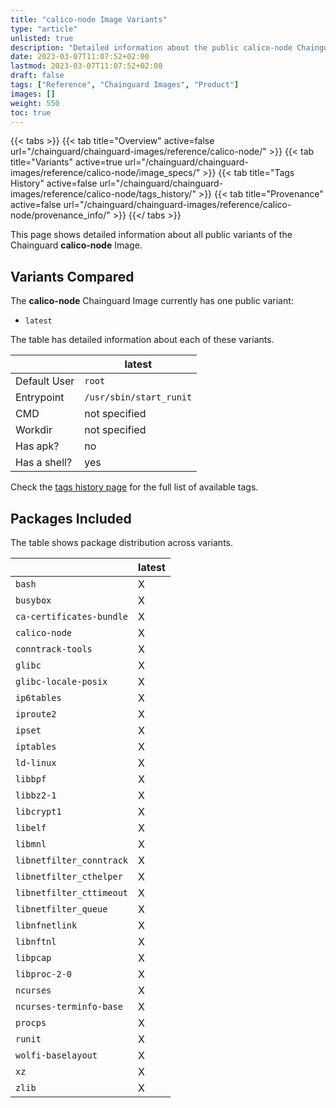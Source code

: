 ```yaml
---
title: "calico-node Image Variants"
type: "article"
unlisted: true
description: "Detailed information about the public calico-node Chainguard Image variants"
date: 2023-03-07T11:07:52+02:00
lastmod: 2023-03-07T11:07:52+02:00
draft: false
tags: ["Reference", "Chainguard Images", "Product"]
images: []
weight: 550
toc: true
---
```


{{< tabs >}}
{{< tab title="Overview" active=false url="/chainguard/chainguard-images/reference/calico-node/" >}}
{{< tab title="Variants" active=true url="/chainguard/chainguard-images/reference/calico-node/image_specs/" >}}
{{< tab title="Tags History" active=false url="/chainguard/chainguard-images/reference/calico-node/tags_history/" >}}
{{< tab title="Provenance" active=false url="/chainguard/chainguard-images/reference/calico-node/provenance_info/" >}}
{{</ tabs >}}

This page shows detailed information about all public variants of the Chainguard **calico-node** Image.

## Variants Compared
The **calico-node** Chainguard Image currently has one public variant: 

- `latest`

The table has detailed information about each of these variants.

|              | latest                  |
|--------------|-------------------------|
| Default User | `root`                  |
| Entrypoint   | `/usr/sbin/start_runit` |
| CMD          | not specified           |
| Workdir      | not specified           |
| Has apk?     | no                      |
| Has a shell? | yes                     |

Check the [tags history page](/chainguard/chainguard-images/reference/calico-node/tags_history/) for the full list of available tags.

## Packages Included
The table shows package distribution across variants.

|                          | latest |
|--------------------------|--------|
| `bash`                   | X      |
| `busybox`                | X      |
| `ca-certificates-bundle` | X      |
| `calico-node`            | X      |
| `conntrack-tools`        | X      |
| `glibc`                  | X      |
| `glibc-locale-posix`     | X      |
| `ip6tables`              | X      |
| `iproute2`               | X      |
| `ipset`                  | X      |
| `iptables`               | X      |
| `ld-linux`               | X      |
| `libbpf`                 | X      |
| `libbz2-1`               | X      |
| `libcrypt1`              | X      |
| `libelf`                 | X      |
| `libmnl`                 | X      |
| `libnetfilter_conntrack` | X      |
| `libnetfilter_cthelper`  | X      |
| `libnetfilter_cttimeout` | X      |
| `libnetfilter_queue`     | X      |
| `libnfnetlink`           | X      |
| `libnftnl`               | X      |
| `libpcap`                | X      |
| `libproc-2-0`            | X      |
| `ncurses`                | X      |
| `ncurses-terminfo-base`  | X      |
| `procps`                 | X      |
| `runit`                  | X      |
| `wolfi-baselayout`       | X      |
| `xz`                     | X      |
| `zlib`                   | X      |

